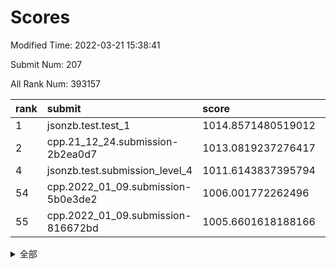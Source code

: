 # Scores

Modified Time: 2022-03-21 15:38:41

Submit Num: 207

All Rank Num: 393157

| rank |               submit               |       score        |       sigma        | pk_num |
| :--- | :--------------------------------- | :----------------- | :----------------- | :----- |
| 1    | jsonzb.test.test_1                 | 1014.8571480519012 | 0.8479461563597172 | 7599   |
| 2    | cpp.21_12_24.submission-2b2ea0d7   | 1013.0819237276417 | 0.8161134670304782 | 7601   |
| 4    | jsonzb.test.submission_level_4     | 1011.6143837395794 | 0.7910105300078092 | 7596   |
| 54   | cpp.2022_01_09.submission-5b0e3de2 | 1006.001772262496  | 0.728870564526603  | 7599   |
| 55   | cpp.2022_01_09.submission-816672bd | 1005.6601618188166 | 0.7208498851379362 | 7598   |


<details>
<summary>全部</summary>

| rank |                 submit                 |       score        |       sigma        | pk_num |
| :--- | :------------------------------------- | :----------------- | :----------------- | :----- |
| 1    | jsonzb.test.test_1                     | 1014.8571480519012 | 0.8479461563597172 | 7599   |
| 2    | cpp.21_12_24.submission-2b2ea0d7       | 1013.0819237276417 | 0.8161134670304782 | 7601   |
| 3    | gobigger.level_3.submission_level_3_27 | 1011.6236771631127 | 0.7950853902186172 | 7601   |
| 4    | jsonzb.test.submission_level_4         | 1011.6143837395794 | 0.7910105300078092 | 7596   |
| 5    | gobigger.level_3.submission_level_3_15 | 1011.4814043413858 | 0.7603702703818743 | 7600   |
| 6    | gobigger.level_3.submission_level_3_22 | 1011.3699777363095 | 0.7571679671991473 | 7600   |
| 7    | gobigger.level_3.submission_level_3_26 | 1011.2924474173217 | 0.7601454446103235 | 7595   |
| 8    | gobigger.level_3.submission_level_3_24 | 1011.264936245694  | 0.7889596779391732 | 7600   |
| 9    | gobigger.level_3.submission_level_3_2  | 1011.2015100746036 | 0.7554860736754337 | 7603   |
| 10   | gobigger.level_3.submission_level_3_5  | 1010.9773954032187 | 0.7721198298689305 | 7601   |
| 11   | gobigger.level_3.submission_level_3_6  | 1010.956223159032  | 0.7922138854185954 | 7595   |
| 12   | gobigger.level_3.submission_level_3_40 | 1010.7660405454284 | 0.7532834679887042 | 7596   |
| 13   | gobigger.level_3.submission_level_3_14 | 1010.7360882700323 | 0.74281310114664   | 7598   |
| 14   | gobigger.level_3.submission_level_3_3  | 1010.5970616692546 | 0.7519696547878368 | 7597   |
| 15   | gobigger.level_3.submission_level_3_8  | 1010.5015833992962 | 0.7666712162018253 | 7596   |
| 16   | gobigger.level_3.submission_level_3_16 | 1010.4686416300093 | 0.7702500500341565 | 7602   |
| 17   | gobigger.level_3.submission_level_3_1  | 1010.4643086952804 | 0.7497588210945507 | 7602   |
| 18   | gobigger.level_3.submission_level_3_19 | 1010.4389120721016 | 0.7521837671031618 | 7597   |
| 19   | gobigger.level_3.submission_level_3_35 | 1010.324889129475  | 0.7339009563788637 | 7595   |
| 20   | gobigger.level_3.submission_level_3_46 | 1010.2915257776781 | 0.7902391145079153 | 7601   |
| 21   | gobigger.level_3.submission_level_3_18 | 1010.1464456492557 | 0.7631348892222373 | 7596   |
| 22   | gobigger.level_3.submission_level_3_37 | 1010.0630482807179 | 0.7772618388555143 | 7597   |
| 23   | gobigger.level_3.submission_level_3_20 | 1010.0198326575087 | 0.7429078241079453 | 7604   |
| 24   | gobigger.level_3.submission_level_3_36 | 1009.9511903633042 | 0.7568058268079126 | 7596   |
| 25   | gobigger.level_3.submission_level_3_43 | 1009.9424042002381 | 0.7496897595549918 | 7595   |
| 26   | gobigger.level_3.submission_level_3_32 | 1009.8847870253326 | 0.7649047775481032 | 7601   |
| 27   | gobigger.level_3.submission_level_3_44 | 1009.8835727086221 | 0.7659094212084382 | 7597   |
| 28   | gobigger.level_3.submission_level_3_45 | 1009.8287810314494 | 0.7595402140036399 | 7595   |
| 29   | gobigger.level_3.submission_level_3_0  | 1009.7843218952295 | 0.7305141641362102 | 7602   |
| 30   | gobigger.level_3.submission_level_3_41 | 1009.7782778065136 | 0.7453530998477536 | 7597   |
| 31   | gobigger.level_3.submission_level_3_21 | 1009.6829879088707 | 0.7451692506062818 | 7601   |
| 32   | gobigger.level_3.submission_level_3_4  | 1009.6446055090714 | 0.76845559875818   | 7596   |
| 33   | gobigger.level_3.submission_level_3_47 | 1009.6212098346609 | 0.7583474071387252 | 7597   |
| 34   | gobigger.level_3.submission_level_3_11 | 1009.6111148811442 | 0.7578308802734591 | 7598   |
| 35   | gobigger.level_3.submission_level_3_12 | 1009.3759762981845 | 0.7390275057400013 | 7599   |
| 36   | gobigger.level_3.submission_level_3_42 | 1009.3723456648567 | 0.7589928266656514 | 7602   |
| 37   | gobigger.level_3.submission_level_3_31 | 1009.3589787155811 | 0.7395507835294279 | 7595   |
| 38   | gobigger.level_3.submission_level_3_29 | 1009.2971545096713 | 0.755037982918792  | 7599   |
| 39   | gobigger.level_3.submission_level_3_34 | 1009.2297809623773 | 0.7640706628649181 | 7599   |
| 40   | gobigger.level_3.submission_level_3_49 | 1009.2177631599586 | 0.7342071267998397 | 7595   |
| 41   | gobigger.level_3.submission_level_3_10 | 1009.2079058110548 | 0.7395553074157407 | 7599   |
| 42   | gobigger.level_3.submission_level_3_7  | 1009.2059888216685 | 0.7583483082300255 | 7590   |
| 43   | gobigger.level_3.submission_level_3_13 | 1009.1514053921727 | 0.7335729390836461 | 7599   |
| 44   | gobigger.level_3.submission_level_3_33 | 1009.1457470775955 | 0.7520895926599577 | 7596   |
| 45   | gobigger.level_3.submission_level_3_39 | 1008.8882331708755 | 0.747898271856266  | 7597   |
| 46   | gobigger.level_3.submission_level_3_48 | 1008.7857859874057 | 0.7432768370103043 | 7599   |
| 47   | gobigger.level_3.submission_level_3_28 | 1008.7604698235452 | 0.7479098575532755 | 7593   |
| 48   | gobigger.level_3.submission_level_3_17 | 1008.7304226183566 | 0.7533363765433309 | 7596   |
| 49   | gobigger.level_3.submission_level_3_38 | 1008.7266397739636 | 0.7545090619896929 | 7599   |
| 50   | gobigger.level_3.submission_level_3_9  | 1008.575774291972  | 0.753521992232314  | 7595   |
| 51   | gobigger.level_3.submission_level_3_23 | 1008.3848639621618 | 0.7578513873266791 | 7594   |
| 52   | gobigger.level_3.submission_level_3_30 | 1007.7838392527913 | 0.7348244551594443 | 7599   |
| 53   | gobigger.level_3.submission_level_3_25 | 1007.4191172360783 | 0.7184880279686267 | 7600   |
| 54   | cpp.2022_01_09.submission-5b0e3de2     | 1006.001772262496  | 0.728870564526603  | 7599   |
| 55   | cpp.2022_01_09.submission-816672bd     | 1005.6601618188166 | 0.7208498851379362 | 7598   |
| 56   | gobigger.level_1.submission_level_1_49 | 1005.0542542137891 | 0.7109492225577454 | 7595   |
| 57   | gobigger.level_1.submission_level_1_26 | 1004.950177460353  | 0.7220527403688066 | 7597   |
| 58   | gobigger.level_1.submission_level_1_3  | 1004.8204525619814 | 0.7189310968061077 | 7594   |
| 59   | gobigger.level_1.submission_level_1_35 | 1004.7949262566958 | 0.7160919314858583 | 7594   |
| 60   | gobigger.level_1.submission_level_1_17 | 1004.7673069240018 | 0.7347950039998888 | 7598   |
| 61   | gobigger.level_1.submission_level_1_2  | 1004.7658182858731 | 0.7123336125107483 | 7596   |
| 62   | gobigger.level_1.submission_level_1_27 | 1004.6571402093767 | 0.7136772844780798 | 7594   |
| 63   | gobigger.level_1.submission_level_1_5  | 1004.4306629189999 | 0.7068475805221134 | 7595   |
| 64   | gobigger.level_1.submission_level_1_15 | 1004.3383983154587 | 0.7235738628003608 | 7600   |
| 65   | gobigger.level_1.submission_level_1_24 | 1004.3334442800774 | 0.7139616884855905 | 7595   |
| 66   | gobigger.level_1.submission_level_1_18 | 1004.2664539298386 | 0.7340439018373541 | 7598   |
| 67   | gobigger.level_1.submission_level_1_45 | 1004.197308599624  | 0.7228674855151748 | 7597   |
| 68   | gobigger.level_1.submission_level_1_42 | 1004.147712095284  | 0.7172145949835271 | 7594   |
| 69   | gobigger.level_1.submission_level_1_1  | 1003.9243393982139 | 0.7191190990679837 | 7598   |
| 70   | gobigger.level_1.submission_level_1_39 | 1003.9189113923505 | 0.7303343175770985 | 7595   |
| 71   | gobigger.level_1.submission_level_1_43 | 1003.9172871308062 | 0.7128535057486411 | 7600   |
| 72   | gobigger.level_1.submission_level_1_19 | 1003.7486604648639 | 0.7119061595831917 | 7596   |
| 73   | gobigger.level_1.submission_level_1_21 | 1003.6743715587503 | 0.7242387210580488 | 7598   |
| 74   | gobigger.level_1.submission_level_1_28 | 1003.5501222365983 | 0.7196232155148463 | 7599   |
| 75   | gobigger.level_1.submission_level_1_20 | 1003.5389558332735 | 0.7192408930774852 | 7597   |
| 76   | gobigger.level_1.submission_level_1_14 | 1003.5375473420589 | 0.7172957456576193 | 7597   |
| 77   | gobigger.level_1.submission_level_1_9  | 1003.5268139850893 | 0.7248021592513978 | 7598   |
| 78   | gobigger.level_1.submission_level_1_22 | 1003.4732058563017 | 0.7209839030018234 | 7600   |
| 79   | gobigger.level_1.submission_level_1_37 | 1003.4149200035124 | 0.7258247545029142 | 7600   |
| 80   | gobigger.level_1.submission_level_1_38 | 1003.3986767782336 | 0.7191188185209664 | 7604   |
| 81   | gobigger.level_1.submission_level_1_11 | 1003.3766269848965 | 0.7266571290737306 | 7595   |
| 82   | gobigger.level_1.submission_level_1_32 | 1003.3749295375198 | 0.7199810451024641 | 7595   |
| 83   | gobigger.level_1.submission_level_1_25 | 1003.2567151556482 | 0.7231359871205922 | 7594   |
| 84   | gobigger.level_1.submission_level_1_40 | 1003.1598921014465 | 0.7223779353443202 | 7597   |
| 85   | gobigger.level_1.submission_level_1_16 | 1003.1503781187615 | 0.7288247681361336 | 7596   |
| 86   | gobigger.level_1.submission_level_1_8  | 1003.0862529037017 | 0.7120465904725234 | 7595   |
| 87   | gobigger.level_1.submission_level_1_46 | 1003.0733823282511 | 0.7236678626040204 | 7592   |
| 88   | gobigger.level_1.submission_level_1_13 | 1003.0383456800645 | 0.7076299324504531 | 7594   |
| 89   | gobigger.level_1.submission_level_1_33 | 1003.0294741462245 | 0.7124634139473459 | 7597   |
| 90   | gobigger.level_1.submission_level_1_29 | 1003.0202951998078 | 0.7242305904866281 | 7599   |
| 91   | gobigger.level_1.submission_level_1_41 | 1003.0191204767481 | 0.7142374504776227 | 7600   |
| 92   | gobigger.level_1.submission_level_1_6  | 1003.0057518612764 | 0.7143561798324868 | 7596   |
| 93   | gobigger.level_1.submission_level_1_4  | 1002.9965874071813 | 0.718156210176744  | 7600   |
| 94   | gobigger.level_1.submission_level_1_48 | 1002.9962287859845 | 0.7233338296846575 | 7597   |
| 95   | gobigger.level_1.submission_level_1_47 | 1002.9646558250657 | 0.7021208679556057 | 7597   |
| 96   | gobigger.level_1.submission_level_1_0  | 1002.7834890982613 | 0.7205887882900569 | 7590   |
| 97   | gobigger.level_1.submission_level_1_23 | 1002.7483131057907 | 0.72184846655067   | 7597   |
| 98   | gobigger.level_1.submission_level_1_34 | 1002.7120725128018 | 0.7072939378373165 | 7598   |
| 99   | gobigger.level_1.submission_level_1_31 | 1002.7104610585194 | 0.7204463970584001 | 7595   |
| 100  | gobigger.level_1.submission_level_1_30 | 1002.7077514880157 | 0.7088764414510199 | 7595   |
| 101  | gobigger.level_1.submission_level_1_36 | 1002.6308044175257 | 0.712184547399768  | 7594   |
| 102  | gobigger.level_1.submission_level_1_10 | 1002.546336068623  | 0.7201842618461366 | 7595   |
| 103  | gobigger.level_1.submission_level_1_7  | 1002.4294739559338 | 0.7110410097600723 | 7598   |
| 104  | gobigger.level_1.submission_level_1_44 | 1002.3079301737324 | 0.7192064823365132 | 7595   |
| 105  | gobigger.level_1.submission_level_1_12 | 1001.5425739274782 | 0.7116215424352484 | 7603   |
| 106  | gobigger.random.submission_random_8    | 997.2937675889305  | 0.7063564653959541 | 7598   |
| 107  | gobigger.random.submission_random_48   | 997.0524577677359  | 0.7099565882814508 | 7597   |
| 108  | gobigger.random.submission_random_38   | 996.9848960499634  | 0.6935581911832394 | 7600   |
| 109  | gobigger.random.submission_random_41   | 996.9480530681825  | 0.7112016706062039 | 7595   |
| 110  | gobigger.random.submission_random_7    | 996.8856585672663  | 0.706059721879706  | 7593   |
| 111  | gobigger.random.submission_random_39   | 996.850819564445   | 0.720310145965228  | 7598   |
| 112  | gobigger.random.submission_random_43   | 996.7875374592942  | 0.7071206001862312 | 7598   |
| 113  | gobigger.random.submission_random_30   | 996.7705230502211  | 0.7182228392771021 | 7602   |
| 114  | gobigger.random.submission_random_23   | 996.7042611378267  | 0.7123915387053383 | 7595   |
| 115  | gobigger.random.submission_random_28   | 996.6674446379267  | 0.7152367097020967 | 7595   |
| 116  | gobigger.random.submission_random_20   | 996.6339327365664  | 0.7048733954458737 | 7595   |
| 117  | gobigger.random.submission_random_45   | 996.5491312310364  | 0.7159309009525869 | 7597   |
| 118  | gobigger.random.submission_random_24   | 996.3600610666202  | 0.7111034314144455 | 7596   |
| 119  | gobigger.random.submission_random_5    | 996.3150560617589  | 0.7075404000412796 | 7596   |
| 120  | gobigger.random.submission_random_17   | 996.2829901568144  | 0.7261624448492451 | 7600   |
| 121  | gobigger.random.submission_random_31   | 996.1574965878029  | 0.7079175426086357 | 7601   |
| 122  | gobigger.random.submission_random_26   | 996.126432246605   | 0.6978799145538516 | 7591   |
| 123  | gobigger.random.submission_random_46   | 996.1065388884803  | 0.7025490858371523 | 7601   |
| 124  | gobigger.random.submission_random_18   | 996.0846667236863  | 0.706026177282924  | 7600   |
| 125  | gobigger.random.submission_random_49   | 996.0082289010609  | 0.7182262564613823 | 7600   |
| 126  | gobigger.random.submission_random_37   | 995.9515347014295  | 0.7102577959709032 | 7599   |
| 127  | gobigger.random.submission_random_42   | 995.9508130693259  | 0.7074188532908712 | 7597   |
| 128  | gobigger.random.submission_random_11   | 995.9330552676427  | 0.7131381227623685 | 7600   |
| 129  | gobigger.random.submission_random_6    | 995.8045424731023  | 0.7054048618939329 | 7594   |
| 130  | gobigger.random.submission_random_22   | 995.7911154492741  | 0.706627050815521  | 7590   |
| 131  | gobigger.random.submission_random_0    | 995.7798701743833  | 0.7085733035184378 | 7593   |
| 132  | gobigger.random.submission_random_34   | 995.7647459523113  | 0.714864138338185  | 7600   |
| 133  | gobigger.random.submission_random_19   | 995.7048766029077  | 0.7097098049163024 | 7596   |
| 134  | gobigger.random.submission_random_9    | 995.6883023049559  | 0.7136210763144795 | 7595   |
| 135  | gobigger.random.submission_random_35   | 995.60001651434    | 0.7075188871547508 | 7599   |
| 136  | gobigger.random.submission_random_25   | 995.5967043288559  | 0.7136978782464725 | 7594   |
| 137  | gobigger.random.submission_random_36   | 995.5930877989437  | 0.7062826067501047 | 7601   |
| 138  | gobigger.random.submission_random_13   | 995.5508159699713  | 0.7046447198963941 | 7595   |
| 139  | gobigger.random.submission_random_16   | 995.5347423053616  | 0.706678655919226  | 7598   |
| 140  | gobigger.random.submission_random_3    | 995.4797705754528  | 0.7189246318975032 | 7593   |
| 141  | gobigger.random.submission_random_40   | 995.4794408343246  | 0.7061554928642414 | 7590   |
| 142  | gobigger.random.submission_random_33   | 995.4556060359233  | 0.7127858275466664 | 7599   |
| 143  | gobigger.random.submission_random_47   | 995.4379197740047  | 0.722013981225134  | 7598   |
| 144  | gobigger.random.submission_random_1    | 995.4187382222067  | 0.7080587630445533 | 7599   |
| 145  | gobigger.random.submission_random_12   | 995.2961021684802  | 0.7132328654164262 | 7593   |
| 146  | gobigger.random.submission_random_44   | 995.1900227259017  | 0.7236687735140995 | 7595   |
| 147  | gobigger.random.submission_random_4    | 995.1731111135109  | 0.7096867413447401 | 7595   |
| 148  | gobigger.random.submission_random_2    | 995.1705781670361  | 0.7103466408486565 | 7598   |
| 149  | gobigger.random.submission_random_32   | 995.1499635094484  | 0.7105742232556077 | 7589   |
| 150  | gobigger.random.submission_random_27   | 995.040221303772   | 0.7054460602832774 | 7596   |
| 151  | gobigger.random.submission_random_21   | 994.9868528232931  | 0.7116289554690143 | 7595   |
| 152  | gobigger.random.submission_random_14   | 994.8847789804187  | 0.7054657626522008 | 7595   |
| 153  | gobigger.random.submission_random_10   | 994.8688033834371  | 0.7120230896992845 | 7602   |
| 154  | gobigger.random.submission_random_15   | 994.8637311727947  | 0.7188076255554068 | 7598   |
| 155  | gobigger.random.submission_random_29   | 993.994836864029   | 0.7311861863595863 | 7601   |
| 156  | gobigger.level_2.submission_level_2_39 | 993.5346234463402  | 0.747177863576804  | 7600   |
| 157  | gobigger.level_2.submission_level_2_35 | 993.5284019065637  | 0.7340660169872097 | 7595   |
| 158  | gobigger.level_2.submission_level_2_23 | 993.4241545680562  | 0.7292740692572285 | 7591   |
| 159  | gobigger.level_2.submission_level_2_18 | 993.2553175101166  | 0.7230818605603534 | 7596   |
| 160  | gobigger.level_2.submission_level_2_20 | 993.0924785411112  | 0.7459270217193618 | 7595   |
| 161  | gobigger.level_2.submission_level_2_42 | 993.0199455524048  | 0.7312434134911481 | 7599   |
| 162  | gobigger.level_2.submission_level_2_44 | 992.9054621458322  | 0.7371981568136964 | 7603   |
| 163  | gobigger.level_2.submission_level_2_33 | 992.8622418006672  | 0.7307164033839648 | 7600   |
| 164  | gobigger.level_2.submission_level_2_41 | 992.8467487642835  | 0.7431031608667319 | 7601   |
| 165  | gobigger.level_2.submission_level_2_3  | 992.8047127809591  | 0.7328596918362612 | 7596   |
| 166  | gobigger.level_2.submission_level_2_30 | 992.7749129646979  | 0.7372193839564707 | 7599   |
| 167  | gobigger.level_2.submission_level_2_22 | 992.7397646626041  | 0.7387262188840912 | 7602   |
| 168  | gobigger.level_2.submission_level_2_10 | 992.6937889379311  | 0.7457093276776505 | 7595   |
| 169  | gobigger.level_2.submission_level_2_9  | 992.554950350714   | 0.7473761515317655 | 7598   |
| 170  | gobigger.level_2.submission_level_2_13 | 992.5328917388671  | 0.7631417039902749 | 7597   |
| 171  | gobigger.level_2.submission_level_2_34 | 992.4896844178868  | 0.7266180041893247 | 7595   |
| 172  | gobigger.level_2.submission_level_2_8  | 992.464808066594   | 0.7322999159805158 | 7596   |
| 173  | gobigger.level_2.submission_level_2_12 | 992.4537770324753  | 0.7602364776661072 | 7599   |
| 174  | gobigger.level_2.submission_level_2_45 | 992.418727682573   | 0.7286957162738775 | 7601   |
| 175  | gobigger.level_2.submission_level_2_37 | 992.3907645322679  | 0.7398687298592563 | 7598   |
| 176  | gobigger.level_2.submission_level_2_7  | 992.3572583859072  | 0.7357486175640126 | 7601   |
| 177  | gobigger.level_2.submission_level_2_28 | 992.3180172876432  | 0.765781842923469  | 7601   |
| 178  | gobigger.level_2.submission_level_2_11 | 992.3037646385648  | 0.7486745811896458 | 7600   |
| 179  | gobigger.level_2.submission_level_2_24 | 992.2781088513245  | 0.7631240540577974 | 7600   |
| 180  | gobigger.level_2.submission_level_2_21 | 992.2408203609401  | 0.7628649762727333 | 7596   |
| 181  | gobigger.level_2.submission_level_2_5  | 992.0774652131842  | 0.7380998144537613 | 7600   |
| 182  | gobigger.level_2.submission_level_2_1  | 992.0648510816105  | 0.7348438509036898 | 7603   |
| 183  | gobigger.level_2.submission_level_2_17 | 992.0446401496389  | 0.7602017103350531 | 7600   |
| 184  | gobigger.level_2.submission_level_2_36 | 992.0043058557288  | 0.7375005666983724 | 7599   |
| 185  | gobigger.level_2.submission_level_2_47 | 991.9306272293334  | 0.7770837359505218 | 7597   |
| 186  | gobigger.level_2.submission_level_2_29 | 991.8807584671036  | 0.7523313659071998 | 7595   |
| 187  | gobigger.level_2.submission_level_2_40 | 991.839087263689   | 0.7430954896910101 | 7597   |
| 188  | gobigger.level_2.submission_level_2_16 | 991.8338609971187  | 0.7435476897604356 | 7598   |
| 189  | gobigger.level_2.submission_level_2_4  | 991.7718664269463  | 0.7495832551490232 | 7601   |
| 190  | gobigger.level_2.submission_level_2_6  | 991.7297975045151  | 0.7453553912008345 | 7593   |
| 191  | gobigger.level_2.submission_level_2_43 | 991.7290211961555  | 0.7583619153635248 | 7598   |
| 192  | gobigger.level_2.submission_level_2_19 | 991.7094931136063  | 0.7498485887115485 | 7599   |
| 193  | gobigger.level_2.submission_level_2_31 | 991.669128698394   | 0.7514829008481329 | 7595   |
| 194  | gobigger.level_2.submission_level_2_0  | 991.5796175030556  | 0.7425690608842631 | 7592   |
| 195  | gobigger.level_2.submission_level_2_32 | 991.57347318545    | 0.738735819398934  | 7601   |
| 196  | gobigger.level_2.submission_level_2_15 | 991.5075359036169  | 0.7471571378849535 | 7595   |
| 197  | gobigger.level_2.submission_level_2_26 | 991.495067671334   | 0.7525119600199686 | 7599   |
| 198  | gobigger.level_2.submission_level_2_48 | 991.3962899845546  | 0.7415838201755732 | 7598   |
| 199  | gobigger.level_2.submission_level_2_38 | 991.3719097201043  | 0.7546833259695604 | 7596   |
| 200  | gobigger.level_2.submission_level_2_49 | 991.2900745914651  | 0.7703783682875529 | 7595   |
| 201  | gobigger.level_2.submission_level_2_27 | 991.1808467700333  | 0.7372451121372555 | 7593   |
| 202  | gobigger.level_2.submission_level_2_14 | 990.7812861907374  | 0.7566898157547045 | 7601   |
| 203  | gobigger.level_2.submission_level_2_46 | 990.7662382792162  | 0.7615772042448388 | 7591   |
| 204  | gobigger.level_2.submission_level_2_2  | 990.6898521581816  | 0.7913524999385406 | 7596   |
| 205  | gobigger.level_2.submission_level_2_25 | 990.6762898842383  | 0.7934813683261382 | 7597   |
| 206  | gobigger.none.submission_none_0        | 975.0522190105936  | 1.5271020925926035 | 7592   |
| 207  | gobigger.none.submission_none_1        | 973.734390658427   | 1.6770026378574094 | 7599   |

</details>